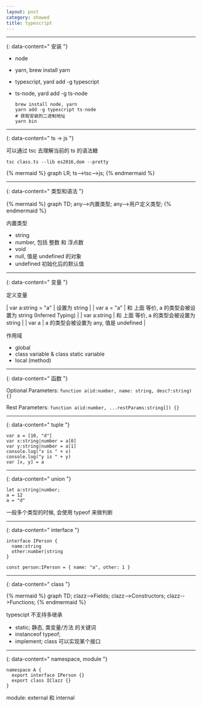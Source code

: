 ```yaml
---
layout: post
category: showed
title: typescript
---
```


---------------
{: data-content=" 安装 "}

- node
- yarn, brew install yarn
- typescript, yard add -g typescript
- ts-node, yard add -g ts-node

      brew install node, yarn
      yarn add -g typescript ts-node
      # 获取安装的二进制地址
      yarn bin

------------
{: data-content=" ts -> js "}

可以通过 tsc 去理解当前的 ts 的语法糖

    tsc class.ts --lib es2016,dom --pretty

{% mermaid %}
graph LR;
    ts-->tsc-->js;
{% endmermaid %}

---------------
{: data-content=" 类型和语法 "}

{% mermaid %}
graph TD;
    any-->内置类型;
    any-->用户定义类型;
{% endmermaid %}

内置类型

- string
- number, 包括 整数 和 浮点数
- void
- null, 值是 undefined 的对象
- undefined 初始化后的默认值

---------------
{: data-content=" 变量 "}

定义变量

| var a:string = "a" | 设置为 string  |
| var a = "a" | 和 上面 等价, a 的类型会被设置为 string (Inferred Typing) |
| var a:string | 和 上面 等价, a 的类型会被设置为 string |
| var a | a 的类型会被设置为 any, 值是 undefined |

作用域

- global
- class variable & class static variable
- local (method)

---------------
{: data-content=" 函数 "}

Optional Parameters: `function a(id:number, name: string, desc?:string) {}`

Rest Parameters: `function a(id:number, ...restParams:string[]) {}`

---------------
{: data-content=" tuple "}

```
var a = [10, "d"]
var x:string|number = a[0]
var y:string|number = a[1]
console.log("x is " + x)
console.log("y is " + y)
var [x, y] = a
```

---------------
{: data-content=" union "}

```
let a:string|number;
a = 12
a = "d"
```

一般多个类型的时候, 会使用 typeof 来做判断

---------------
{: data-content=" interface "}

```
interface IPerson {
  name:string
  other:number|string
}

const person:IPerson = { name: "a", other: 1 }
```

---------------
{: data-content=" class "}

{% mermaid %}
graph TD;
    clazz-->Fields;
    clazz-->Constructors;
    clazz-->Functions;
{% endmermaid %}

typescipt 不支持多继承

- static; 静态, 类变量/方法 的关键词
- instanceof typeof;
- implement; class 可以实现某个接口

---------------
{: data-content=" namespace, module "}

```
namespace A {
  export interface IPerson {}
  export class IClazz {}
}
```

module: external 和 internal
